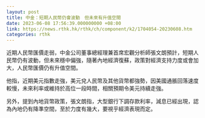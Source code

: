 ```yaml
---
layout: post
title: 中金：短期人民幣仍會波動　但未來有升值空間
date: 2023-06-08 17:56:39.000000000 +08:00
link: https://news.rthk.hk/rthk/ch/component/k2/1704054-20230608.htm
categories: rthk
---
```


近期人民幣匯價走弱，中金公司董事總經理兼首席宏觀分析師張文朗預計，短期人民幣仍有波動，但未來穩中偏強，隨著內地經濟復蘇，政策對經濟支持力度或會加大，人民幣匯價仍有升值空間。

他指，近期美元指數走強，美元兌人民幣及其他貨幣都強勢，因美國通脹回落速度較慢，未來利率或維持於高位一段時間，相關預期令美元持續走強。

另外，提到內地貨幣政策，張文朗指，大型銀行下調存款利率，減息已經出現，認為內地仍有降準空間，至於力度有幾大，要視乎經濟表現而定。
